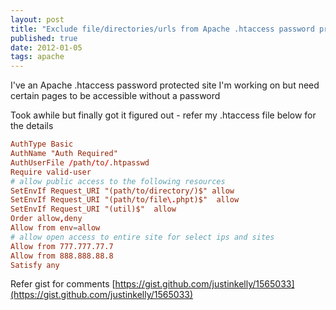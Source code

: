 ```yaml
--- 
layout: post
title: "Exclude file/directories/urls from Apache .htaccess password protection :: How to"
published: true
date: 2012-01-05
tags: apache
---
```


I've an Apache .htaccess password protected site I'm working on but need certain
pages to be accessible without a password

Took awhile but finally got it figured out - refer my .htaccess file below for the details

``` conf
AuthType Basic
AuthName "Auth Required"
AuthUserFile /path/to/.htpasswd
Require valid-user
# allow public access to the following resources
SetEnvIf Request_URI "(path/to/directory/)$" allow
SetEnvIf Request_URI "(path/to/file\.phpt)$"  allow
SetEnvIf Request_URI "(util)$"  allow
Order allow,deny
Allow from env=allow
# allow open access to entire site for select ips and sites
Allow from 777.777.77.7
Allow from 888.888.88.8
Satisfy any
```

Refer gist for comments [https://gist.github.com/justinkelly/1565033](https://gist.github.com/justinkelly/1565033)